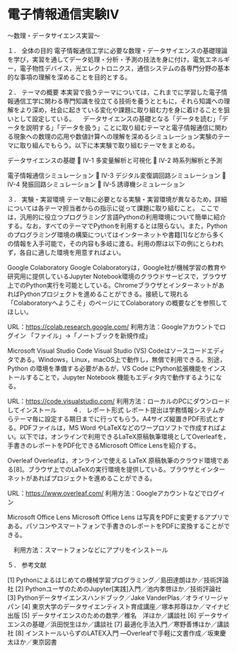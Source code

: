 # 電子情報通信実験IV
～数理・データサイエンス実習～

１．	全体の目的
電子情報通信工学に必要な数理・データサイエンスの基礎理論を学び，実習を通してデータ処理・分析・予測の技法を身に付け，電気エネルギー，電子物性デバイス，光エレクトロニクス，通信システムの各専門分野の基本的な事項の理解を深めることを目的とする。

２．	テーマの概要
本実習で扱うテーマについては，これまでに学習した電子情報通信工学に関わる専門知識を役立てる技術を養うとともに，それら知識への理解をより深め，社会に起きている変化や課題に取り組む力を身に着けることを狙いとして設定している。
　データサイエンスの基礎となる「データを読む」「データを説明する」「データを扱う」ことに取り組むテーマと電子情報通信に関わる現象への数理の応用や数値計算への理解を深めるシミュレーション実験のテーマに取り組んでもらう。以下に本実験で取り組むテーマをまとめる。

データサイエンスの基礎
	IV-1 多変量解析と可視化
	IV-2 時系列解析と予測

電子情報通信シミュレーション
	IV-3 デジタル変復調回路シミュレーション
	IV-4 発振回路シミュレーション
	IV-5 誘導機シミュレーション

３．	実験・実習環境
テーマ毎に必要となる実験・実習環境が異なるため，詳細については各テーマ担当者からの指示に従って課題に取り組むこと。
ここでは，汎用的に役立つプログラミング言語Pythonの利用環境について簡単に紹介する。なお，すべてのテーマでPythonを利用するとは限らない。また，Python のプログラミング環境の構築についてはインターネットや書籍[1]などから多くの情報を入手可能で，その内容も多岐に渡る。利用の際は以下の例にとらわれず，各自に適した環境を用意すればよい。


Google Colaboratory
Google Colaboratoryは，Google社が機械学習の教育や研究用に提供しているJupyter Notebook環境のクラウドサービスで，ブラウザ上でのPython実行を可能としている。ChromeブラウザとインターネットがあればPythonプロジェクトを進めることができる。接続して現れる「Colaboratoryへようこそ」のページにてColaboratory の概要などを参照してほしい。

URL：https://colab.research.google.com/
利用方法：Googleアカウントでログイン
「ファイル」→「ノートブックを新規作成」

Microsoft Visual Studio Code
Visual Studio (VS) Codeはソースコードエディタである。Windows，Linux，macOS上で動作し，無償で利用できる。別途，Python の環境を準備する必要があるが，VS Code にPython拡張機能をインストールすることで，Jupyter Notebook 機能もエディタ内で動作するようになる。

URL：https://code.visualstudio.com/
利用方法：ローカルのPCにダウンロードしてインストール
　　
４．	レポート形式
レポート提出は学務情報システムからテーマ毎に設定する期日までに行ってもらう。A4サイズ縦置きPDF形式とする。PDFファイルは，MS Word やLaTeXなどのワープロソフトで作成すればよい。以下では，オンラインで利用できるLaTeX原稿執筆環境としてOverleafを，手書きのレポートをPDF化できるMicrosoft Office Lensを紹介する。

Overleaf
Overleafは，オンラインで使える LaTeX 原稿執筆のクラウド環境である[8]。ブラウザ上でのLaTeXの実行環境を提供している。ブラウザとインターネットがあればプロジェクトを進めることができる。

URL：https://www.overleaf.com/
利用方法：Googleアカウントなどでログイン

Microsoft Office Lens
Microsoft Office Lens は写真をPDFに変更するアプリである。パソコンやスマートフォンで手書きのレポートをPDFに変換することができる。

　利用方法：スマートフォンなどにアプリをインストール

５．	参考文献

[1]	Pythonによるはじめての機械学習プログラミング／島田達朗ほか／技術評論社
[2]	PythonユーザのためのJupyter[実践]入門／池内孝啓ほか／技術評論社
[3]	Pythonデータサイエンスハンドブック／Jake VanderPlas／オライリージャパン
[4]	東京大学のデータサイエンティスト育成講座／塚本邦尊ほか／マイナビ出版
[5]	データサイエンスのための数学／椎名　洋ほか／講談社
[6]	データサイエンスの基礎／浜田悦生ほか／講談社
[7]	最適化手法入門／寒野善博ほか／講談社
[8]	インストールいらずのLATEX入門 ―Overleafで手軽に文書作成／坂東慶太ほか／東京図書
